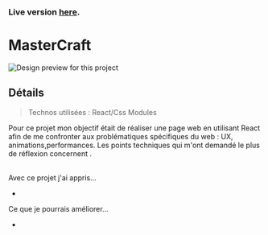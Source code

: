 ### Live version [here](https://react-mastercraft-virginiebouvarel.vercel.app/).

# MasterCraft

![Design preview for this project ](./src/assets/preview.png)

## Détails

> Technos utilisées : React/Css Modules

Pour ce projet mon objectif était de réaliser une page web en utilisant React afin de me confronter aux problématiques spécifiques du web : UX, animations,performances.
Les points techniques qui m'ont demandé le plus de réflexion concernent .<br><br>

Avec ce projet j'ai appris...

-

Ce que je pourrais améliorer...

-
